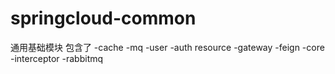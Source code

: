 # springcloud-common
通用基础模块
包含了
    -cache
    -mq
    -user
    -auth resource
    -gateway
    -feign
    -core
    -interceptor
    -rabbitmq
    
